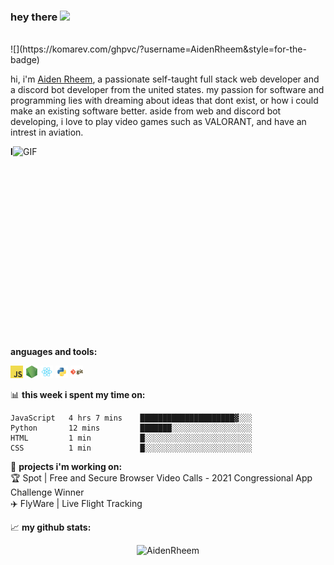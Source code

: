 ### hey there <img src="https://media.giphy.com/media/hvRJCLFzcasrR4ia7z/giphy.gif" width="25px">
<br/>
![](https://komarev.com/ghpvc/?username=AidenRheem&style=for-the-badge)
<br/>

hi, i'm [Aiden Rheem](https://aidenrheem.repl.co), a passionate self-taught full stack web developer and a discord bot developer from the united states. my passion for software and programming lies with dreaming about ideas that dont exist, or how i could make an existing software better. aside from web and discord bot developing, i love to play video games such as VALORANT, and have an intrest in aviation.

<img align="right" alt="GIF" src="https://github.com/abhisheknaiidu/abhisheknaiidu/blob/master/code.gif?raw=true" width="500" height="320"/>

**languages and tools:**

<code><img height="20" src="https://raw.githubusercontent.com/github/explore/80688e429a7d4ef2fca1e82350fe8e3517d3494d/topics/javascript/javascript.png"></code>
<code><img height="20" src="https://raw.githubusercontent.com/github/explore/80688e429a7d4ef2fca1e82350fe8e3517d3494d/topics/nodejs/nodejs.png"></code>
<code><img height="20" src="https://raw.githubusercontent.com/github/explore/80688e429a7d4ef2fca1e82350fe8e3517d3494d/topics/react/react.png"></code>
<code><img height="20" src="https://raw.githubusercontent.com/github/explore/80688e429a7d4ef2fca1e82350fe8e3517d3494d/topics/python/python.png"></code>
<code><img height="20" src="https://raw.githubusercontent.com/github/explore/80688e429a7d4ef2fca1e82350fe8e3517d3494d/topics/git/git.png"></code>

📊 **this week i spent my time on:**
<!--START_SECTION-->
```text
JavaScript   4 hrs 7 mins    █████████████████████▓░░░
Python       12 mins         ███████░░░░░░░░░░░░░░░░░░
HTML         1 min           █░░░░░░░░░░░░░░░░░░░░░░░░
CSS          1 min           █░░░░░░░░░░░░░░░░░░░░░░░░ 
```
<!--END_SECTION-->


🚧 **projects i'm working on:**
<br>
🏆 Spot | Free and Secure Browser Video Calls - 2021 Congressional App Challenge Winner
<br>
✈️ FlyWare | Live Flight Tracking


📈 **my github stats:**

<p align="center"> <img src="https://github-readme-stats.vercel.app/api?username=AidenRheem&show_icons=true&theme=gotham" alt="AidenRheem" />
